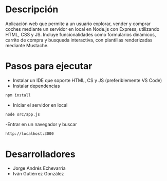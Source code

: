# Descripción

Aplicación web que permite a un usuario explorar, vender y comprar coches mediante un servidor en local en Node.js con Express, utilizando HTML, CSS y JS. Incluye funcionalidades como formularios dinámicos, carrito de compra y busqueda interactiva, con plantillas renderizadas mediante Mustache.

# Pasos para ejecutar

- Instalar un IDE que soporte HTML, CS y JS (preferiblemente VS Code)
- Instalar dependencias
```bash
npm install
```
- Iniciar el servidor en local
```bash
node src/app.js
```
-Entrar en un navegador y buscar
```bash
http://localhost:3000
```

# Desarrolladores

- Jorge Andrés Echevarría
- Iván Gutiérrez González 
